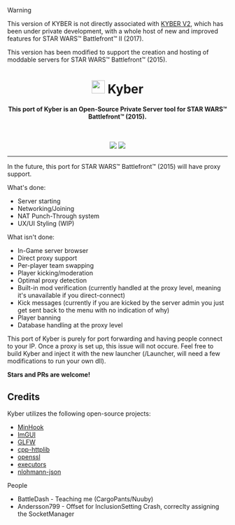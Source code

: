 > [!WARNING]
> This version of KYBER is not directly associated with [KYBER V2](https://uplink.kyber.gg/news/features-overview/), which has been under private development, with a whole host of new and improved features for STAR WARS™ Battlefront™ II (2017).

This version has been modified to support the creation and hosting of moddable servers for STAR WARS™ Battlefront™ (2015).

<h1 align="center"><img src="https://kyber.gg/logo2.svg" width="30rem"> Kyber</h1>

<h4 align="center">This port of Kyber is an Open-Source Private Server tool for STAR WARS™ Battlefront™ (2015).</h4>
<br>
<p align="center">
  <a href="https://twitter.com/BattleDashBR"><img src="https://img.shields.io/badge/Twitter-@BattleDashBR-1da1f2.svg?logo=twitter"></a>
  <a href="https://discord.gg/kyber">
      <img src="https://img.shields.io/discord/305338604316655616.svg?label=Discord&logo=discord&color=778cd4">
  </a>
  
</p>

------
In the future, this port for STAR WARS™ Battlefront™ (2015) will have proxy support.


What's done:
* Server starting
* Networking/Joining
* NAT Punch-Through system
* UX/UI Styling (WIP)


What isn't done:
* In-Game server browser
* Direct proxy support
* Per-player team swapping
* Player kicking/moderation
* Optimal proxy detection
* Built-in mod verification (currently handled at the proxy level, meaning it's unavailable if you direct-connect)
* Kick messages (currently if you are kicked by the server admin you just get sent back to the menu with no indication of why)
* Player banning
* Database handling at the proxy level

This port of Kyber is purely for port forwarding and having people connect to your IP. Once a proxy is set up, this issue will not occure. Feel free to build Kyber and inject it with the new launcher (/Launcher, will need a few modifications to run your own dll).

**Stars and PRs are welcome!**

## Credits

Kyber utilizes the following open-source projects:

- [MinHook](https://github.com/TsudaKageyu/minhook)
- [ImGUI](https://github.com/ocornut/imgui)
- [GLFW](https://glfw.org)
- [cpp-httplib](https://github.com/yhirose/cpp-httplib)
- [openssl](https://openssl.org)
- [executors](https://github.com/chriskohlhoff/executors)
- [nlohmann-json](https://github.com/nlohmann/json)

People
- BattleDash - Teaching me (CargoPants/Nuuby)
- Andersson799 - Offset for InclusionSetting Crash, correclty assigning the SocketManager
